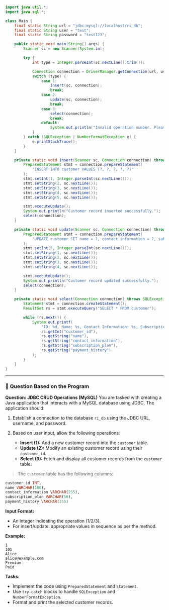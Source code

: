 
```java
import java.util.*;
import java.sql.*;

class Main {
    final static String url = "jdbc:mysql://localhost/ri_db";
    final static String user = "test";
    final static String password = "test123";

    public static void main(String[] args) {
        Scanner sc = new Scanner(System.in);

        try {
            int type = Integer.parseInt(sc.nextLine().trim());

            Connection connection = DriverManager.getConnection(url, user, password);
            switch (type) {
                case 1:
                    insert(sc, connection);
                    break;
                case 2:
                    update(sc, connection);
                    break;
                case 3:
                    select(connection);
                    break;
                default:
                    System.out.println("Invalid operation number. Please try again.");
            }
        } catch (SQLException | NumberFormatException e) {
            e.printStackTrace();
        }
    }

    private static void insert(Scanner sc, Connection connection) throws SQLException {
        PreparedStatement stmt = connection.prepareStatement(
            "INSERT INTO customer VALUES (?, ?, ?, ?, ?)"
        );
        stmt.setInt(1, Integer.parseInt(sc.nextLine()));
        stmt.setString(2, sc.nextLine());
        stmt.setString(3, sc.nextLine());
        stmt.setString(4, sc.nextLine());
        stmt.setString(5, sc.nextLine());

        stmt.executeUpdate();
        System.out.println("Customer record inserted successfully.");
        select(connection);
    }

    private static void update(Scanner sc, Connection connection) throws SQLException {
        PreparedStatement stmt = connection.prepareStatement(
            "UPDATE customer SET name = ?, contact_information = ?, subscription_plan = ?, payment_history = ? WHERE customer_id = ?"
        );
        stmt.setInt(5, Integer.parseInt(sc.nextLine()));
        stmt.setString(1, sc.nextLine());
        stmt.setString(2, sc.nextLine());
        stmt.setString(3, sc.nextLine());
        stmt.setString(4, sc.nextLine());

        stmt.executeUpdate();
        System.out.println("Customer record updated successfully.");
        select(connection);
    }

    private static void select(Connection connection) throws SQLException {
        Statement stmt = connection.createStatement();
        ResultSet rs = stmt.executeQuery("SELECT * FROM customer");

        while (rs.next()) {
            System.out.printf(
                "ID: %d, Name: %s, Contact Information: %s, Subscription Plan: %s, Payment History: %s\n",
                rs.getInt("customer_id"),
                rs.getString("name"),
                rs.getString("contact_information"),
                rs.getString("subscription_plan"),
                rs.getString("payment_history")
            );
        }
    }
}
```

---

### 📘 **Question Based on the Program**

**Question: JDBC CRUD Operations (MySQL)**
You are tasked with creating a Java application that interacts with a MySQL database using JDBC. The application should:

1. Establish a connection to the database `ri_db` using the JDBC URL, username, and password.
2. Based on user input, allow the following operations:

   * **Insert (1):** Add a new customer record into the `customer` table.
   * **Update (2):** Modify an existing customer record using their `customer_id`.
   * **Select (3):** Fetch and display all customer records from the `customer` table.

> The `customer` table has the following columns:

```sql
customer_id INT,
name VARCHAR(100),
contact_information VARCHAR(255),
subscription_plan VARCHAR(50),
payment_history VARCHAR(255)
```

**Input Format:**

* An integer indicating the operation (1/2/3).
* For insert/update: appropriate values in sequence as per the method.

**Example:**

```
1
101
Alice
alice@example.com
Premium
Paid
```

**Tasks:**

* Implement the code using `PreparedStatement` and `Statement`.
* Use `try-catch` blocks to handle `SQLException` and `NumberFormatException`.
* Format and print the selected customer records.


